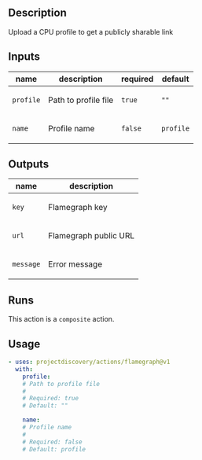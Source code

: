 ## Description

Upload a CPU profile to get a publicly sharable link

## Inputs

| name | description | required | default |
| --- | --- | --- | --- |
| `profile` | <p>Path to profile file</p> | `true` | `""` |
| `name` | <p>Profile name</p> | `false` | `profile` |


## Outputs

| name | description |
| --- | --- |
| `key` | <p>Flamegraph key</p> |
| `url` | <p>Flamegraph public URL</p> |
| `message` | <p>Error message</p> |


## Runs

This action is a `composite` action.

## Usage

```yaml
- uses: projectdiscovery/actions/flamegraph@v1
  with:
    profile:
    # Path to profile file
    #
    # Required: true
    # Default: ""

    name:
    # Profile name
    #
    # Required: false
    # Default: profile
```



